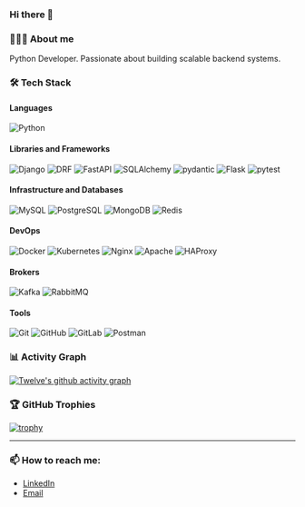 ### Hi there 👋

### 👨🏻‍💻 About me

Python Developer. Passionate about building scalable backend systems. </br>

### 🛠 Tech Stack

#### Languages
  ![Python](https://img.shields.io/badge/-Python-333333?style=flat&logo=python)

#### Libraries and Frameworks
  ![Django](https://img.shields.io/badge/-Django-333333?style=flat&logo=django&logoColor=white)
  ![DRF](https://img.shields.io/badge/-DRF-333333?style=flat&logo=django&logoColor=white)
  ![FastAPI](https://img.shields.io/badge/-FastAPI-333333?style=flat&logo=fastapi&logoColor=white)
  ![SQLAlchemy](https://img.shields.io/badge/-SQLAlchemy-333333?style=flat&logo=sqlalchemy&logoColor=white)
  ![pydantic](https://img.shields.io/badge/-pydantic-333333?style=flat&logo=pydantic&logoColor=white)
  ![Flask](https://img.shields.io/badge/-Flask-333333?style=flat&logo=flask&logoColor=white)
  ![pytest](https://img.shields.io/badge/-pytest-333333?style=flat&logo=pytest&logoColor=white)

#### Infrastructure and Databases
  ![MySQL](https://img.shields.io/badge/-MySQL-333333?style=flat&logo=mysql)
  ![PostgreSQL](https://img.shields.io/badge/-PostgreSQL-333333?style=flat&logo=PostgreSQL)
  ![MongoDB](https://img.shields.io/badge/-MongoDB-333333?style=flat&logo=mongodb)
  ![Redis](https://img.shields.io/badge/-Redis-333333?style=flat&logo=redis)

#### DevOps
  ![Docker](https://img.shields.io/badge/-Docker-333333?style=flat&logo=docker)
  ![Kubernetes](https://img.shields.io/badge/-Kubernetes-333333?style=flat&logo=kubernetes)
  ![Nginx](https://img.shields.io/badge/-Nginx-333333?style=flat&logo=nginx)
  ![Apache](https://img.shields.io/badge/-Apache-333333?style=flat&logo=apache)
  ![HAProxy](https://img.shields.io/badge/-HAProxy-333333?style=flat&logo=haproxy)

#### Brokers
  ![Kafka](https://img.shields.io/badge/-Kafka-333333?style=flat&logo=apache-kafka)
  ![RabbitMQ](https://img.shields.io/badge/-RabbitMQ-333333?style=flat&logo=rabbitmq)

#### Tools
  ![Git](https://img.shields.io/badge/-Git-333333?style=flat&logo=git)
  ![GitHub](https://img.shields.io/badge/-GitHub-333333?style=flat&logo=github)
  ![GitLab](https://img.shields.io/badge/-GitLab-333333?style=flat&logo=gitlab)
  ![Postman](https://img.shields.io/badge/-Postman-333333?style=flat&logo=postman)


### 📊 Activity Graph
[![Twelve's github activity graph](https://github-readme-activity-graph.vercel.app/graph?username=Twelve-cloud&theme=github-compact)](https://github.com/ashutosh00710/github-readme-activity-graph)

### 🏆 GitHub Trophies
[![trophy](https://github-profile-trophy.vercel.app/?username=Twelve-cloud&theme=onedark)](https://github.com/ryo-ma/github-profile-trophy)

---

### 📫 How to reach me:
- [LinkedIn](https://www.linkedin.com/in/twelvecloud)
- [Email](mailto:kana.suzucki@gmail.com)
